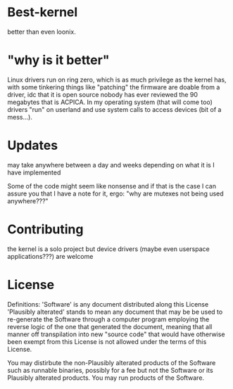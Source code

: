 # Best-kernel
better than even loonix.

# "why is it better"
Linux drivers run on ring zero, which is as much privilege as the kernel has, with some tinkering things like "patching" the firmware
are doable from a driver, idc that it is open source nobody has ever reviewed the 90 megabytes that is ACPICA.
In my operating system (that will come too) drivers "run" on userland and use system calls to access devices (bit of a mess...).

# Updates
may take anywhere between a day and weeks depending on what it is I have implemented

Some of the code might seem like nonsense and if that is the case I can assure you that I have a note for it, ergo: "why are mutexes not being used anywhere???"

# Contributing
the kernel is a solo project but device drivers (maybe even userspace applications???) are welcome

# License
Definitions:
'Software' is any document distributed along this License
'Plausibly alterated' stands to mean any document that may be be used to re-generate the Software through a computer program employing the reverse logic
of the one that generated the document, meaning that all manner off transpilation into new "source code" that would have otherwise been exempt from this License
is not allowed under the terms of this License.

You may distirbute the non-Plausibly alterated products of the Software such as runnable binaries, possibly for a fee
but not the Software or its Plausibly alterated products.
You may run products of the Software.

